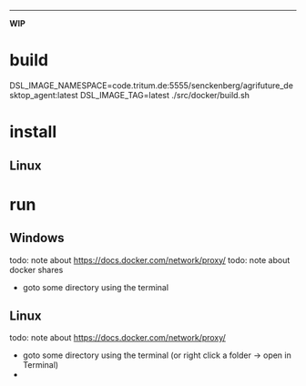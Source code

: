 

---

**WIP**

# build

DSL_IMAGE_NAMESPACE=code.tritum.de:5555/senckenberg/agrifuture_desktop_agent:latest DSL_IMAGE_TAG=latest ./src/docker/build.sh

# install

## Linux

# run

## Windows

todo: note about https://docs.docker.com/network/proxy/
todo: note about docker shares

* goto some directory using the terminal

## Linux

todo: note about https://docs.docker.com/network/proxy/

* goto some directory using the terminal (or right click a folder -> open in Terminal)
* 
